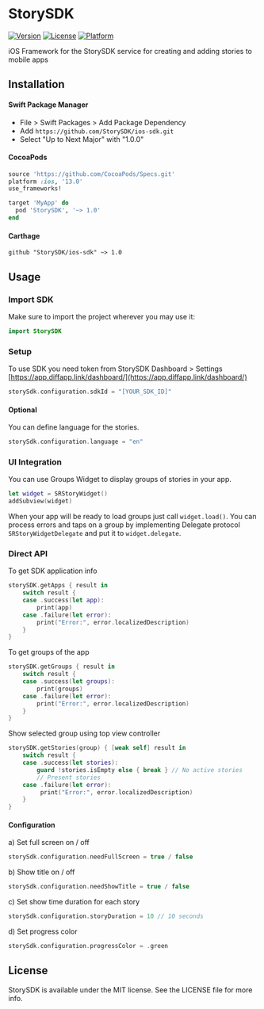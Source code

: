 # StorySDK

[![Version](https://img.shields.io/cocoapods/v/StorySDK.svg?style=flat)](https://cocoapods.org/pods/StorySDK)
[![License](https://img.shields.io/cocoapods/l/StorySDK.svg?style=flat)](https://cocoapods.org/pods/StorySDK)
[![Platform](https://img.shields.io/cocoapods/p/StorySDK.svg?style=flat)](https://cocoapods.org/pods/StorySDK)

iOS Framework for the StorySDK service for creating and adding stories to mobile apps 



## Installation

#### Swift Package Manager

- File > Swift Packages > Add Package Dependency
- Add `https://github.com/StorySDK/ios-sdk.git`
- Select "Up to Next Major" with "1.0.0"

#### CocoaPods

```ruby
source 'https://github.com/CocoaPods/Specs.git'
platform :ios, '13.0'
use_frameworks!

target 'MyApp' do
  pod 'StorySDK', '~> 1.0'
end
```

#### Carthage

```
github "StorySDK/ios-sdk" ~> 1.0
```

## Usage

### Import SDK

Make sure to import the project wherever you may use it:

```swift
import StorySDK
```

### Setup

To use SDK you need token from StorySDK Dashboard > Settings [https://app.diffapp.link/dashboard/](https://app.diffapp.link/dashboard/)

```swift
storySdk.configuration.sdkId = "[YOUR_SDK_ID]"
```

#### Optional

You can define language for the stories. 

```swift
storySdk.configuration.language = "en"
```

### UI Integration

You can use Groups Widget to display groups of stories in your app. 

```swift
let widget = SRStoryWidget()
addSubview(widget)
```

When your app will be ready to load groups just call `widget.load()`. You can process errors and taps on a group by implementing Delegate protocol `SRStoryWidgetDelegate` and put it to `widget.delegate`.

### Direct API

To get SDK application info

```swift
storySDK.getApps { result in
    switch result {
    case .success(let app):
        print(app)
    case .failure(let error):
        print("Error:", error.localizedDescription)
    }
}
```

To get groups of the app

```swift
storySDK.getGroups { result in
    switch result {
    case .success(let groups):
        print(groups)
    case .failure(let error):
        print("Error:", error.localizedDescription)
    }
}
```

Show selected group using top view controller

```swift
storySDK.getStories(group) { [weak self] result in
    switch result {
    case .success(let stories):
        guard !stories.isEmpty else { break } // No active stories
        // Present stories
    case .failure(let error):
         print("Error:", error.localizedDescription)
    }
}
```

#### Configuration

a) Set full screen on / off

```swift
storySdk.configuration.needFullScreen = true / false
```

b) Show title on / off

```swift
storySdk.configuration.needShowTitle = true / false
```

c) Set show time duration for each story

```swift
storySdk.configuration.storyDuration = 10 // 10 seconds
```

d) Set progress color

```swift
storySdk.configuration.progressColor = .green
```


## License

StorySDK is available under the MIT license. See the LICENSE file for more info.
